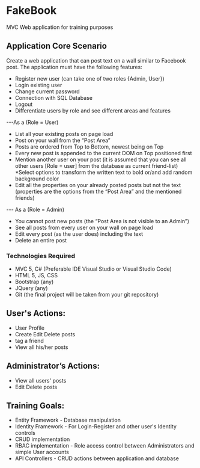 # FakeBook
MVC Web application for training purposes

## Application Core Scenario
Create a web application that can post text on a wall similar to Facebook post. The application must have the following features:
*	Register new user (can take one of two roles {Admin, User})
*	Login existing user
*	Change current password
*	Connection with SQL Database
*	Logout
*	Differentiate users by role and see different areas and features

---As a (Role = User)
*	List all your existing posts on page load
*	Post on your wall from the “Post Area”
*	Posts are ordered from Top to Bottom, newest being on Top
*	Every new post is appended to the current DOM on Top positioned first
  *	Mention another user on your post (it is assumed that you can see all other users [Role = user] from the database as current friend-list)
  *Select options to transform the written text to bold or/and add random background color
*	Edit all the properties on your already posted posts but not the text (properties are the options from the “Post Area” and the mentioned friends)

---	As a (Role = Admin)
*	You cannot post new posts (the “Post Area is not visible to an Admin”)
*	See all posts from every user on your wall on page load
*	Edit every post (as the user does) including the text
*	Delete an entire post


### Technologies Required
*	MVC 5, C# (Preferable IDE Visual Studio or Visual Studio Code)
*	HTML 5, JS, CSS
*	Bootstrap (any)
*	JQuery (any)
*	Git (the final project will be taken from your git repository)

## User's Actions:
* User Profile
* Create Edit Delete posts
* tag a friend
* View all his/her posts

## Administrator’s Actions:
* View all users' posts
* Edit Delete posts

## Training Goals: 
* Entity Framework - Database manipulation
* Identity Framework - For Login-Register and other user's Identity controls
* CRUD implementation
* RBAC implementation - Role access control between Administrators and simple User accounts 
* API Controllers - CRUD actions between application and database
